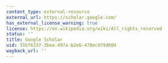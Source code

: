 ```yaml
---
content_type: external-resource
external_url: https://scholar.google.com/
has_external_license_warning: true
license: https://en.wikipedia.org/wiki/All_rights_reserved
status: ''
title: Google Scholar
uid: 31bf6337-3bea-497a-b2e6-470ec079d604
wayback_url: ''
---
```

